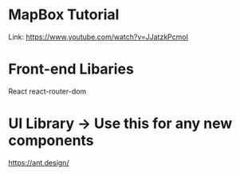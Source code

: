 # MapBox Tutorial

Link: https://www.youtube.com/watch?v=JJatzkPcmoI


# Front-end Libaries
React
react-router-dom

# UI Library -> Use this for any new components
https://ant.design/